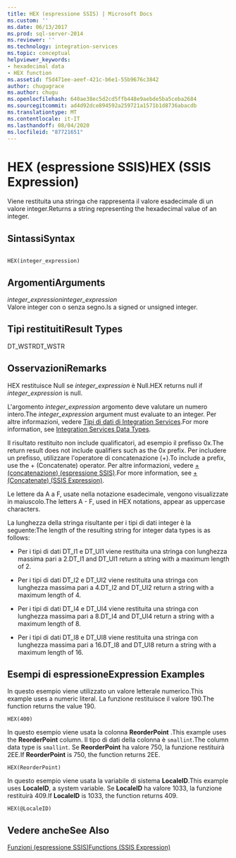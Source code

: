 ```yaml
---
title: HEX (espressione SSIS) | Microsoft Docs
ms.custom: ''
ms.date: 06/13/2017
ms.prod: sql-server-2014
ms.reviewer: ''
ms.technology: integration-services
ms.topic: conceptual
helpviewer_keywords:
- hexadecimal data
- HEX function
ms.assetid: f5d471ee-aeef-421c-b6e1-55b9676c3842
author: chugugrace
ms.author: chugu
ms.openlocfilehash: 640ae38ec5d2cd5ffb448e9aebde5ba5ceba2684
ms.sourcegitcommit: ad4d92dce894592a259721a1571b1d8736abacdb
ms.translationtype: MT
ms.contentlocale: it-IT
ms.lasthandoff: 08/04/2020
ms.locfileid: "87721651"
---
```

# <a name="hex-ssis-expression"></a><span data-ttu-id="ee721-102">HEX (espressione SSIS)</span><span class="sxs-lookup"><span data-stu-id="ee721-102">HEX (SSIS Expression)</span></span>
  <span data-ttu-id="ee721-103">Viene restituita una stringa che rappresenta il valore esadecimale di un valore integer.</span><span class="sxs-lookup"><span data-stu-id="ee721-103">Returns a string representing the hexadecimal value of an integer.</span></span>  
  
## <a name="syntax"></a><span data-ttu-id="ee721-104">Sintassi</span><span class="sxs-lookup"><span data-stu-id="ee721-104">Syntax</span></span>  
  
```  
  
HEX(integer_expression)  
```  
  
## <a name="arguments"></a><span data-ttu-id="ee721-105">Argomenti</span><span class="sxs-lookup"><span data-stu-id="ee721-105">Arguments</span></span>  
 <span data-ttu-id="ee721-106">*integer_expression*</span><span class="sxs-lookup"><span data-stu-id="ee721-106">*integer_expression*</span></span>  
 <span data-ttu-id="ee721-107">Valore integer con o senza segno.</span><span class="sxs-lookup"><span data-stu-id="ee721-107">Is a signed or unsigned integer.</span></span>  
  
## <a name="result-types"></a><span data-ttu-id="ee721-108">Tipi restituiti</span><span class="sxs-lookup"><span data-stu-id="ee721-108">Result Types</span></span>  
 <span data-ttu-id="ee721-109">DT_WSTR</span><span class="sxs-lookup"><span data-stu-id="ee721-109">DT_WSTR</span></span>  
  
## <a name="remarks"></a><span data-ttu-id="ee721-110">Osservazioni</span><span class="sxs-lookup"><span data-stu-id="ee721-110">Remarks</span></span>  
 <span data-ttu-id="ee721-111">HEX restituisce Null se *integer_expression* è Null.</span><span class="sxs-lookup"><span data-stu-id="ee721-111">HEX returns null if *integer_expression* is null.</span></span>  
  
 <span data-ttu-id="ee721-112">L'argomento *integer_expression* argomento deve valutare un numero intero.</span><span class="sxs-lookup"><span data-stu-id="ee721-112">The *integer_expression* argument must evaluate to an integer.</span></span> <span data-ttu-id="ee721-113">Per altre informazioni, vedere [Tipi di dati di Integration Services](../data-flow/integration-services-data-types.md).</span><span class="sxs-lookup"><span data-stu-id="ee721-113">For more information, see [Integration Services Data Types](../data-flow/integration-services-data-types.md).</span></span>  
  
 <span data-ttu-id="ee721-114">Il risultato restituito non include qualificatori, ad esempio il prefisso 0x.</span><span class="sxs-lookup"><span data-stu-id="ee721-114">The return result does not include qualifiers such as the 0x prefix.</span></span> <span data-ttu-id="ee721-115">Per includere un prefisso, utilizzare l'operatore di concatenazione (+).</span><span class="sxs-lookup"><span data-stu-id="ee721-115">To include a prefix, use the + (Concatenate) operator.</span></span> <span data-ttu-id="ee721-116">Per altre informazioni, vedere [+ &#40;concatenazione&#41; &#40;espressione SSIS&#41;](concatenate-ssis-expression.md).</span><span class="sxs-lookup"><span data-stu-id="ee721-116">For more information, see [+ &#40;Concatenate&#41; &#40;SSIS Expression&#41;](concatenate-ssis-expression.md).</span></span>  
  
 <span data-ttu-id="ee721-117">Le lettere da A a F, usate nella notazione esadecimale, vengono visualizzate in maiuscolo.</span><span class="sxs-lookup"><span data-stu-id="ee721-117">The letters A - F, used in HEX notations, appear as uppercase characters.</span></span>  
  
 <span data-ttu-id="ee721-118">La lunghezza della stringa risultante per i tipi di dati integer è la seguente:</span><span class="sxs-lookup"><span data-stu-id="ee721-118">The length of the resulting string for integer data types is as follows:</span></span>  
  
-   <span data-ttu-id="ee721-119">Per i tipi di dati DT_I1 e DT_UI1 viene restituita una stringa con lunghezza massima pari a 2.</span><span class="sxs-lookup"><span data-stu-id="ee721-119">DT_I1 and DT_UI1 return a string with a maximum length of 2.</span></span>  
  
-   <span data-ttu-id="ee721-120">Per i tipi di dati DT_I2 e DT_UI2 viene restituita una stringa con lunghezza massima pari a 4.</span><span class="sxs-lookup"><span data-stu-id="ee721-120">DT_I2 and DT_UI2 return a string with a maximum length of 4.</span></span>  
  
-   <span data-ttu-id="ee721-121">Per i tipi di dati DT_I4 e DT_UI4 viene restituita una stringa con lunghezza massima pari a 8.</span><span class="sxs-lookup"><span data-stu-id="ee721-121">DT_I4 and DT_UI4 return a string with a maximum length of 8.</span></span>  
  
-   <span data-ttu-id="ee721-122">Per i tipi di dati DT_I8 e DT_UI8 viene restituita una stringa con lunghezza massima pari a 16.</span><span class="sxs-lookup"><span data-stu-id="ee721-122">DT_I8 and DT_UI8 return a string with a maximum length of 16.</span></span>  
  
## <a name="expression-examples"></a><span data-ttu-id="ee721-123">Esempi di espressione</span><span class="sxs-lookup"><span data-stu-id="ee721-123">Expression Examples</span></span>  
 <span data-ttu-id="ee721-124">In questo esempio viene utilizzato un valore letterale numerico.</span><span class="sxs-lookup"><span data-stu-id="ee721-124">This example uses a numeric literal.</span></span> <span data-ttu-id="ee721-125">La funzione restituisce il valore 190.</span><span class="sxs-lookup"><span data-stu-id="ee721-125">The function returns the value 190.</span></span>  
  
```  
HEX(400)   
```  
  
 <span data-ttu-id="ee721-126">In questo esempio viene usata la colonna **ReorderPoint** .</span><span class="sxs-lookup"><span data-stu-id="ee721-126">This example uses the **ReorderPoint** column.</span></span> <span data-ttu-id="ee721-127">Il tipo di dati della colonna è `smallint`.</span><span class="sxs-lookup"><span data-stu-id="ee721-127">The column data type is `smallint`.</span></span> <span data-ttu-id="ee721-128">Se **ReorderPoint** ha valore 750, la funzione restituirà 2EE.</span><span class="sxs-lookup"><span data-stu-id="ee721-128">If **ReorderPoint** is 750, the function returns 2EE.</span></span>  
  
```  
HEX(ReorderPoint)   
```  
  
 <span data-ttu-id="ee721-129">In questo esempio viene usata la variabile di sistema **LocaleID**.</span><span class="sxs-lookup"><span data-stu-id="ee721-129">This example uses **LocaleID**, a system variable.</span></span> <span data-ttu-id="ee721-130">Se **LocaleID** ha valore 1033, la funzione restituirà 409.</span><span class="sxs-lookup"><span data-stu-id="ee721-130">If **LocaleID** is 1033, the function returns 409.</span></span>  
  
```  
HEX(@LocaleID)  
```  
  
## <a name="see-also"></a><span data-ttu-id="ee721-131">Vedere anche</span><span class="sxs-lookup"><span data-stu-id="ee721-131">See Also</span></span>  
 [<span data-ttu-id="ee721-132">Funzioni &#40;espressione SSIS&#41;</span><span class="sxs-lookup"><span data-stu-id="ee721-132">Functions &#40;SSIS Expression&#41;</span></span>](functions-ssis-expression.md)  
  
  
